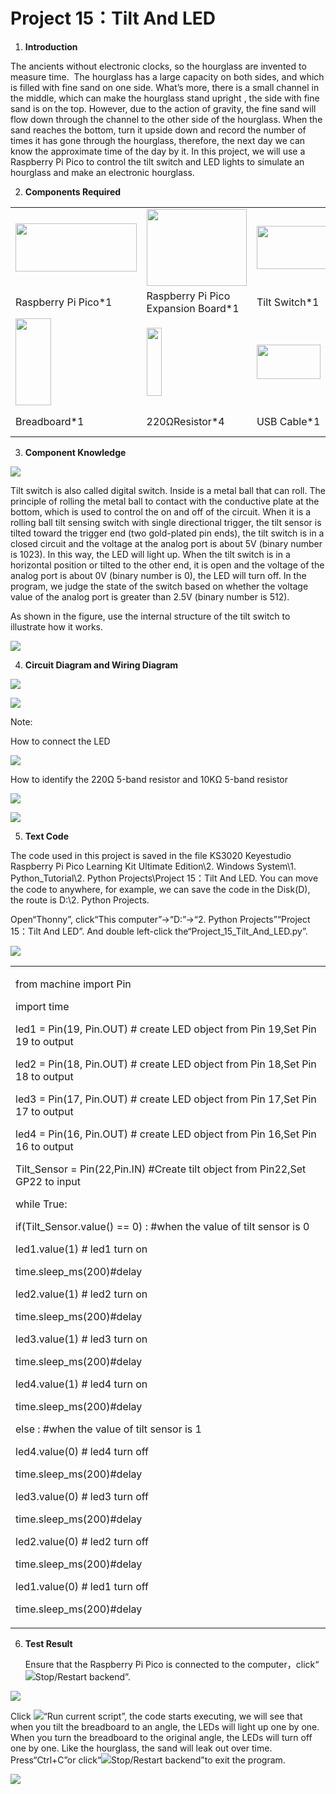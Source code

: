 # Project 15：Tilt And LED

1.  **Introduction**

The ancients without electronic clocks, so the hourglass are invented to measure time.  The hourglass has a large capacity on both sides, and which is filled with fine sand on one side. What’s more, there is a small channel in the middle, which can make the hourglass stand upright , the side with fine sand is on the top. However, due to the action of gravity, the fine sand will flow down through the channel to the other side of the hourglass. When the sand reaches the bottom, turn it upside down and record the number of times it has gone through the hourglass, therefore, the next day we can know the approximate time of the day by it. In this project, we will use a Raspberry Pi Pico to control the tilt switch and LED lights to simulate an hourglass and make an electronic hourglass. 

2.  **Components Required**

<table>
<tbody>
<tr class="odd">
<td><img src="https://raw.githubusercontent.com/keyestudio/KS3020-KS3020F-Keyestudio-Raspberry-Pi-Pico-Ultimate-Starter-Kit-Python/master/media/222aee34a428755aaf97b711ded3f09a.jpeg" style="width:2.01667in;height:0.80278in" /></td>
<td><img src="https://raw.githubusercontent.com/keyestudio/KS3020-KS3020F-Keyestudio-Raspberry-Pi-Pico-Ultimate-Starter-Kit-Python/master/media/bbed91c0b45fcafc7e7163bfeabf68f9.png" style="width:1.67014in;height:1.28472in" /></td>
<td><img src="https://raw.githubusercontent.com/keyestudio/KS3020-KS3020F-Keyestudio-Raspberry-Pi-Pico-Ultimate-Starter-Kit-Python/master/media/36f15610f430e5d5138f4e4fb721c40f.png" style="width:1.27292in;height:0.71667in" /></td>
<td><img src="https://raw.githubusercontent.com/keyestudio/KS3020-KS3020F-Keyestudio-Raspberry-Pi-Pico-Ultimate-Starter-Kit-Python/master/media/ef77f5a64c382157fc2dea21ec373fef.png" style="width:0.29514in;height:1.25903in" /></td>
<td><img src="https://raw.githubusercontent.com/keyestudio/KS3020-KS3020F-Keyestudio-Raspberry-Pi-Pico-Ultimate-Starter-Kit-Python/master/media/da8a2a9d15baf7280966f3fdbb025a8c.png" style="width:0.26042in;height:1.16667in" /></td>
</tr>
<tr class="even">
<td>Raspberry Pi Pico*1</td>
<td>Raspberry Pi Pico Expansion Board*1</td>
<td>Tilt Switch*1</td>
<td>Red LED*4</td>
<td>10KΩResistor*1</td>
</tr>
<tr class="odd">
<td><img src="https://raw.githubusercontent.com/keyestudio/KS3020-KS3020F-Keyestudio-Raspberry-Pi-Pico-Ultimate-Starter-Kit-Python/master/media/e380dd26e4825be9a768973802a55fe6.png" style="width:0.59028in;height:1.44583in" /></td>
<td><img src="https://raw.githubusercontent.com/keyestudio/KS3020-KS3020F-Keyestudio-Raspberry-Pi-Pico-Ultimate-Starter-Kit-Python/master/media/845d05a6108b1662b828610ba9dcb788.png" style="width:0.25833in;height:1.13681in" /></td>
<td><img src="https://raw.githubusercontent.com/keyestudio/KS3020-KS3020F-Keyestudio-Raspberry-Pi-Pico-Ultimate-Starter-Kit-Python/master/media/7dcbd02995be3c142b2f97df7f7c03ce.png" style="width:1.05903in;height:0.56667in" /></td>
<td><img src="https://raw.githubusercontent.com/keyestudio/KS3020-KS3020F-Keyestudio-Raspberry-Pi-Pico-Ultimate-Starter-Kit-Python/master/media/e9a8d050105397bb183512fb4ffdd2f6.png" style="width:0.8375in;height:0.83194in" /></td>
<td></td>
</tr>
<tr class="even">
<td>Breadboard*1</td>
<td>220ΩResistor*4</td>
<td>USB Cable*1</td>
<td>Jumper Wires</td>
<td></td>
</tr>
</tbody>
</table>

3.  **Component Knowledge**

![](/media/8c40739f8e05f753f145420b421a0f47.png)

Tilt switch is also called digital switch. Inside is a metal ball that
can roll. The principle of rolling the metal ball to contact with the
conductive plate at the bottom, which is used to control the on and off
of the circuit. When it is a rolling ball tilt sensing switch with
single directional trigger, the tilt sensor is tilted toward the trigger
end (two gold-plated pin ends), the tilt switch is in a closed circuit
and the voltage at the analog port is about 5V (binary number is 1023).
In this way, the LED will light up. When the tilt switch is in a
horizontal position or tilted to the other end, it is open and the
voltage of the analog port is about 0V (binary number is 0), the LED
will turn off. In the program, we judge the state of the switch based on
whether the voltage value of the analog port is greater than 2.5V
(binary number is 512).

As shown in the figure, use the internal structure of the tilt switch to
illustrate how it works.

![](/media/bf8b10ad248ac939ac4ef96d02ed87c7.png)

4.  **Circuit Diagram and Wiring Diagram**

![](/media/8735f9531646b77c35932404a681b76d.png)

![](/media/9127e65ff0d7b3d5e579263fd06ec674.png)

Note:

How to connect the LED

![](/media/f70404aa49540fd7aecae944c7c01f83.jpeg)

How to identify the 220Ω 5-band resistor and 10KΩ 5-band resistor

![](/media/55c0199544e9819328f6d5778f10d7d0.png)

![](/media/246cf3885dc837c458a28123885c9f7b.png)

5.  **Text Code**

The code used in this project is saved in the file KS3020 Keyestudio
Raspberry Pi Pico Learning Kit Ultimate Edition\\2. Windows System\\1.
Python\_Tutorial\\2. Python Projects\\Project 15：Tilt And LED. You can
move the code to anywhere, for example, we can save the code in the
Disk(D), the route is D:\\2. Python Projects.

Open“Thonny”, click“This computer”→“D:”→“2. Python Projects”“Project
15：Tilt And LED”. And double left-click
the“Project\_15\_Tilt\_And\_LED.py”.

![](/media/f6e58ba03bbfa0cf1707b1e48ae4968d.png)

<table>
<tbody>
<tr class="odd">
<td><p>from machine import Pin</p>
<p>import time</p>
<p>led1 = Pin(19, Pin.OUT) # create LED object from Pin 19,Set Pin 19 to output</p>
<p>led2 = Pin(18, Pin.OUT) # create LED object from Pin 18,Set Pin 18 to output</p>
<p>led3 = Pin(17, Pin.OUT) # create LED object from Pin 17,Set Pin 17 to output</p>
<p>led4 = Pin(16, Pin.OUT) # create LED object from Pin 16,Set Pin 16 to output</p>
<p>Tilt_Sensor = Pin(22,Pin.IN) #Create tilt object from Pin22,Set GP22 to input</p>
<p>while True:</p>
<p>if(Tilt_Sensor.value() == 0) : #when the value of tilt sensor is 0</p>
<p>led1.value(1) # led1 turn on</p>
<p>time.sleep_ms(200)#delay</p>
<p>led2.value(1) # led2 turn on</p>
<p>time.sleep_ms(200)#delay</p>
<p>led3.value(1) # led3 turn on</p>
<p>time.sleep_ms(200)#delay</p>
<p>led4.value(1) # led4 turn on</p>
<p>time.sleep_ms(200)#delay</p>
<p>else : #when the value of tilt sensor is 1</p>
<p>led4.value(0) # led4 turn off</p>
<p>time.sleep_ms(200)#delay</p>
<p>led3.value(0) # led3 turn off</p>
<p>time.sleep_ms(200)#delay</p>
<p>led2.value(0) # led2 turn off</p>
<p>time.sleep_ms(200)#delay</p>
<p>led1.value(0) # led1 turn off</p>
<p>time.sleep_ms(200)#delay</p></td>
</tr>
</tbody>
</table>

6.  **Test Result**
    
    Ensure that the Raspberry Pi Pico is connected to the
    computer，click“![](/media/27451c8a9c13e29d02bc0f5831cfaf1f.png)Stop/Restart backend”.

![](/media/d1171ab1ce593168fbe85f0b36ab5a0f.png)

Click ![](/media/da852227207616ccd9aff28f19e02690.png)“Run current script”, the code starts
executing, we will see that when you tilt the breadboard to an angle,
the LEDs will light up one by one. When you turn the breadboard to the
original angle, the LEDs will turn off one by one. Like the hourglass,
the sand will leak out over time. Press“Ctrl+C”or
click“![](/media/27451c8a9c13e29d02bc0f5831cfaf1f.png)Stop/Restart backend”to exit the program.

![](/media/71e2f26ed3dc928a66d9950e8862cfed.png)
